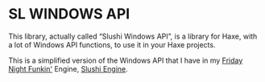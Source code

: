# SL WINDOWS API

This library, actually called “Slushi Windows API”, is a library for Haxe, with a lot of Windows API functions, to use it in your Haxe projects.

This is a simplified version of the Windows API that I have in my [Friday Night Funkin'](https://github.com/FunkinCrew/Funkin) Engine, [Slushi Engine](https://github.com/Slushi-Github/Slushi-Engine).